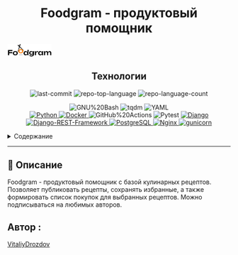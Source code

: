 
<h1 align="center">Foodgram - продуктовый помощник</h1>

<p>
    <img src="frontend/src/images/logo-header.png" width="100">
</p>

<p align="center">
    <a href= "https://github.com/VitaliyDrozdov/foodgram/actions/workflows/" 
    <img alt="GitHub - Test status" src="https://github.com/VitaliyDrozdov/foodgram/actions/workflows/main.yml/badge.svg">
    </a>
 
</p>
<h2 align="center">Технологии</h2>

<p align="center">
       <img src="https://img.shields.io/github/last-commit/4fe34c2/readme-ai?style=flat&logo=git&logoColor=white&color=0080ff" alt="last-commit">
       <img src="https://img.shields.io/github/languages/top/4fe34c2/readme-ai?style=flat&color=0080ff" alt="repo-top-language">
	<img src="https://img.shields.io/github/languages/count/4fe34c2/readme-ai?style=flat&color=0080ff" alt="repo-language-count">
</p>
<p align="center">
	<img src="https://img.shields.io/badge/GNU%20Bash-4EAA25.svg?style=flat&logo=GNU-Bash&logoColor=white" alt="GNU%20Bash">
	<img src="https://img.shields.io/badge/tqdm-FFC107.svg?style=flat&logo=tqdm&logoColor=black" alt="tqdm">
	<img src="https://img.shields.io/badge/YAML-CB171E.svg?style=flat&logo=YAML&logoColor=white" alt="YAML">
	<br>
    <a href="https://www.python.org/">
	    <img src="https://img.shields.io/badge/Python-3776AB.svg?style=flat&logo=Python&logoColor=white" alt="Python">
    </a>
    <a href="https://www.docker.com/">
	    <img src="https://img.shields.io/badge/Docker-2496ED.svg?style=flat&logo=Docker&logoColor=white" alt="Docker">
     </a>
	    <img src="https://img.shields.io/badge/GitHub%20Actions-2088FF.svg?style=flat&logo=GitHub-Actions&logoColor=white" alt="GitHub%20Actions">
	    <img src="https://img.shields.io/badge/Pytest-0A9EDC.svg?style=flat&logo=Pytest&logoColor=white" alt="Pytest">
    <a href="https://www.djangoproject.com/">
        <img alt="Django" src="https://img.shields.io/badge/django-%23092E20.svg?style=for-the-badge&logo=django&logoColor=white">
    </a>
    <a href="https://www.django-rest-framework.org/">
        <img alt="Django-REST-Framework" src="https://img.shields.io/badge/DJANGO-REST-ff1709?style=for-the-badge&logo=django&logoColor=white&color=ff1709&labelColor=gray">
    </a>
    <a href="https://www.postgresql.org/">
        <img alt="PostgreSQL" src="https://img.shields.io/badge/postgres-%23316192.svg?style=for-the-badge&logo=postgresql&logoColor=white">
    </a>
    <a href="https://nginx.org/ru/">
        <img alt="Nginx" src="https://img.shields.io/badge/nginx-%23009639.svg?style=for-the-badge&logo=nginx&logoColor=white">
    </a>
    <a href="https://gunicorn.org/">
        <img alt="gunicorn" src="https://img.shields.io/badge/gunicorn-%298729.svg?style=for-the-badge&logo=gunicorn&logoColor=white">
    </a>
</p>

<!-- TABLE OF CONTENTS -->
<details>
  <summary>Содержание</summary>

- [📍 Описание](#-описание)
- [🧩 Features](#-features)
- [🗂️ Repository Structure](#-repository-structure)
- [📦 Modules](#-modules)
- [🚀 Запуск проекта](#-getting-started)
- [⚙️ Заполнение БД данными](#️-installation)
- [🤖 Документация](#-usage)
- [🧪 Примеры запросов / ответов](#-tests)
- [🛠 Ссылка на сайт](#-project-roadmap)
- [🤝 Contributing](#-contributing)
- [📄 Автор](#-автор)
</details>
<hr>  


</p>
<h2 align="center">

## 📍 Описание

</h2>
<p>
    Foodgram - продуктовый помощник с базой кулинарных рецептов. Позволяет публиковать рецепты, сохранять избранные, а также формировать список покупок для выбранных рецептов. Можно подписываться на любимых авторов.
</p>

## Автор :

[VitaliyDrozdov](https://github.com/VitaliyDrozdov)
